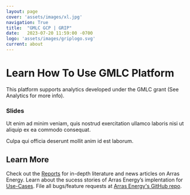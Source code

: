 ```yaml
---
layout: page
cover: 'assets/images/xl.jpg'
navigation: True
title:  "GMLC GCP | GRIP"
date:   2023-07-20 11:59:00 -0700
logo: 'assets/images/griplogo.svg'
current: about
---
```


# Learn How To Use GMLC Platform

This platform supports analytics developed under the GMLC grant (See Analytics for more info). 

<h3 id="slides">Slides</h3>

<p>Ut enim ad minim veniam, quis nostrud exercitation ullamco laboris nisi ut aliquip ex ea commodo consequat.</p>

<script async class="speakerdeck-embed" data-id="34d2856027ce01316b5d621ab8e7d421" data-ratio="1.33333333333333" src="//speakerdeck.com/assets/embed.js"></script>

<p>Culpa qui officia deserunt mollit anim id est laborum.</p>

## Learn More
Check out the [Reports](https://arras-energy.github.io/static-website/literature/) for in-depth literature and news articles on Arras Energy. Learn about the sucess stories of Arras Energy’s implentation for [Use-Cases](https://arras-energy.github.io/static-website/use-cases/). File all bugs/feature requests at [Arras Energy's GitHub repo](https://github.com/arras-energy).

[Tutorials]:  https://arras-energy.github.io/static-website/tutorials/
[Reports]:   https://arras-energy.github.io/static-website/literature/ 
[Use-Cases]:  https://arras-energy.github.io/static-website/use-cases/ 
[Arras Energy's GitHub repo]: https://github.com/arras-energy
